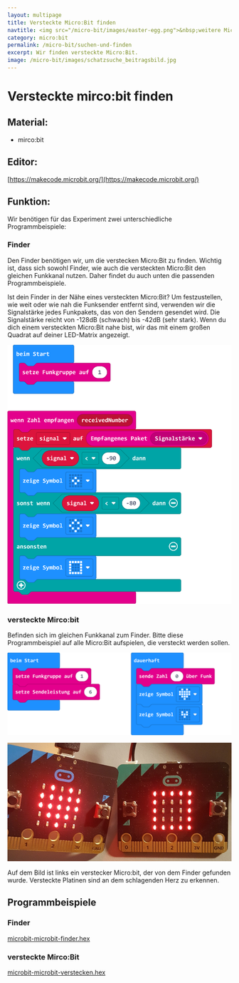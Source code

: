 ```yaml
---
layout: multipage
title: Versteckte Micro:Bit finden
navtitle: <img src="/micro-bit/images/easter-egg.png">&nbsp;weitere Micro:Bit finden
category: micro:bit
permalink: /micro-bit/suchen-und-finden
excerpt: Wir finden versteckte Micro:Bit.
image: /micro-bit/images/schatzsuche_beitragsbild.jpg
---
```


# Versteckte mirco:bit finden



## Material:

+ mirco:bit

## Editor:

[https://makecode.microbit.org/](https://makecode.microbit.org/)

## Funktion:

Wir benötigen für das Experiment zwei unterschiedliche Programmbeispiele:

### Finder

Den Finder benötigen wir, um die verstecken Micro:Bit zu finden. Wichtig ist, dass sich sowohl Finder, wie auch die versteckten Micro:Bit den gleichen Funkkanal nutzen. Daher findet du auch unten die passenden Programmbeispiele.

Ist dein Finder in der Nähe eines versteckten Micro:Bit?
Um festzustellen, wie weit oder wie nah die Funksender entfernt sind, verwenden wir die Signalstärke jedes Funkpakets, das von den Sendern gesendet wird. Die Signalstärke reicht von -128dB (schwach) bis -42dB (sehr stark). Wenn du dich einem versteckten Micro:Bit nahe bist, wir das mit einem großen Quadrat auf deiner LED-Matrix angezeigt.

![](images/microbit-finder.hex.png)

### versteckte Mirco:bit

Befinden sich im gleichen Funkkanal zum Finder. Bitte diese Programmbeispiel auf alle Micro:Bit aufspielen, die versteckt werden sollen.

![](images/microbit-Screenshot-verstecken.png)

![](images/suchen-und-finden.jpg)

Auf dem Bild ist links ein verstecker Micro:bit, der von dem Finder gefunden wurde. Versteckte Platinen sind an dem schlagenden Herz zu erkennen.

## Programmbeispiele

### Finder

[microbit-microbit-finder.hex](appendix/microbit-microbit-finder.hex)

### versteckte Mirco:Bit

[microbit-microbit-verstecken.hex](appendix/microbit-microbit-verstecken.hex)
